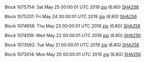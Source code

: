 Block 1075754: Sat May 25 00:00:01 UTC 2019 [zip](https://dash-bootstrap.ams3.digitaloceanspaces.com/mainnet/2019-05-25/bootstrap.dat.zip) (6.8G) [SHA256](https://dash-bootstrap.ams3.digitaloceanspaces.com/mainnet/2019-05-25/sha256.txt)

Block 1075201: Fri May 24 00:00:01 UTC 2019 [zip](https://dash-bootstrap.ams3.digitaloceanspaces.com/mainnet/2019-05-24/bootstrap.dat.zip) (6.8G) [SHA256](https://dash-bootstrap.ams3.digitaloceanspaces.com/mainnet/2019-05-24/sha256.txt)

Block 1074658: Thu May 23 00:00:01 UTC 2019 [zip](https://dash-bootstrap.ams3.digitaloceanspaces.com/mainnet/2019-05-23/bootstrap.dat.zip) (6.8G) [SHA256](https://dash-bootstrap.ams3.digitaloceanspaces.com/mainnet/2019-05-23/sha256.txt)

Block 1074109: Wed May 22 00:00:01 UTC 2019 [zip](https://dash-bootstrap.ams3.digitaloceanspaces.com/mainnet/2019-05-22/bootstrap.dat.zip) (6.8G) [SHA256](https://dash-bootstrap.ams3.digitaloceanspaces.com/mainnet/2019-05-22/sha256.txt)

Block 1073562: Tue May 21 00:00:01 UTC 2019 [zip](https://dash-bootstrap.ams3.digitaloceanspaces.com/mainnet/2019-05-21/bootstrap.dat.zip) (6.8G) [SHA256](https://dash-bootstrap.ams3.digitaloceanspaces.com/mainnet/2019-05-21/sha256.txt)

Block 1073014: Mon May 20 00:00:01 UTC 2019 [zip](https://dash-bootstrap.ams3.digitaloceanspaces.com/mainnet/2019-05-20/bootstrap.dat.zip) (6.8G) [SHA256](https://dash-bootstrap.ams3.digitaloceanspaces.com/mainnet/2019-05-20/sha256.txt)
